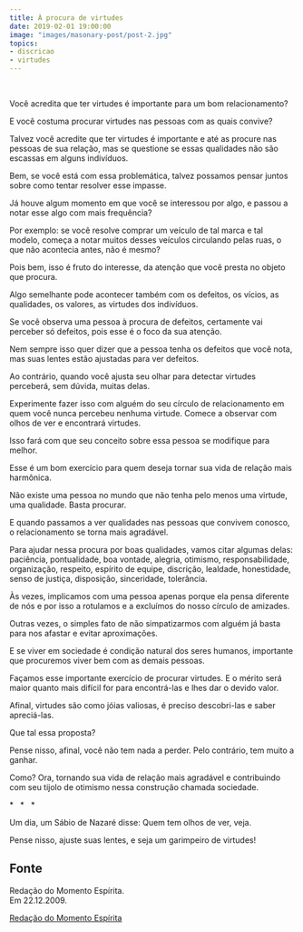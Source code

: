 ```yaml
---
title: À procura de virtudes
date: 2019-02-01 19:00:00
image: "images/masonary-post/post-2.jpg"
topics: 
- discricao
- virtudes
---
```

 

Você acredita que ter virtudes é importante para um bom relacionamento?

E você costuma procurar virtudes nas pessoas com as quais convive?

Talvez você acredite que ter virtudes é importante e até as procure nas pessoas
de sua relação, mas se questione se essas qualidades não são escassas em alguns
indivíduos.

Bem, se você está com essa problemática, talvez possamos pensar juntos sobre
como tentar resolver esse impasse.

Já houve algum momento em que você se interessou por algo, e passou a notar
esse algo com mais frequência?

Por exemplo: se você resolve comprar um veículo de tal marca e tal modelo,
começa a notar muitos desses veículos circulando pelas ruas, o que não
acontecia antes, não é mesmo?

Pois bem, isso é fruto do interesse, da atenção que você presta no objeto que
procura.

Algo semelhante pode acontecer também com os defeitos, os vícios, as
qualidades, os valores, as virtudes dos indivíduos.

Se você observa uma pessoa à procura de defeitos, certamente vai perceber só
defeitos, pois esse é o foco da sua atenção.

Nem sempre isso quer dizer que a pessoa tenha os defeitos que você nota, mas
suas lentes estão ajustadas para ver defeitos.

Ao contrário, quando você ajusta seu olhar para detectar virtudes perceberá,
sem dúvida, muitas delas.

Experimente fazer isso com alguém do seu círculo de relacionamento em quem você
nunca percebeu nenhuma virtude. Comece a observar com olhos de ver e encontrará
virtudes.

Isso fará com que seu conceito sobre essa pessoa se modifique para melhor.

Esse é um bom exercício para quem deseja tornar sua vida de relação mais
harmônica.

Não existe uma pessoa no mundo que não tenha pelo menos uma virtude, uma
qualidade. Basta procurar.

E quando passamos a ver qualidades nas pessoas que convivem conosco, o
relacionamento se torna mais agradável.

Para ajudar nessa procura por boas qualidades, vamos citar algumas delas:
paciência, pontualidade, boa vontade, alegria, otimismo, responsabilidade,
organização, respeito, espírito de equipe, discrição, lealdade, honestidade,
senso de justiça, disposição, sinceridade, tolerância.

Às vezes, implicamos com uma pessoa apenas porque ela pensa diferente de nós e
por isso a rotulamos e a excluímos do nosso círculo de amizades.

Outras vezes, o simples fato de não simpatizarmos com alguém já basta para nos
afastar e evitar aproximações.

E se viver em sociedade é condição natural dos seres humanos, importante que
procuremos viver bem com as demais pessoas.

Façamos esse importante exercício de procurar virtudes.
E o mérito será maior quanto mais difícil for para encontrá-las e lhes dar o
devido valor.

Afinal, virtudes são como jóias valiosas, é preciso descobri-las e saber
apreciá-las.

Que tal essa proposta?

Pense nisso, afinal, você não tem nada a perder. Pelo contrário, tem muito a
ganhar.

Como? Ora, tornando sua vida de relação mais agradável e contribuindo com seu
tijolo de otimismo nessa construção chamada sociedade.

*   *   *

Um dia, um Sábio de Nazaré disse: Quem tem olhos de ver, veja.

Pense nisso, ajuste suas lentes, e seja um garimpeiro de virtudes! 

## Fonte
Redação do Momento Espírita.  
Em 22.12.2009.


[Redação do Momento Espírita](http://momento.com.br/pt/ler_texto.php?id=1217)
